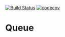[![Build Status](https://travis-ci.org/arakhmatullin/08HW.queue.svg?branch=master)](https://travis-ci.org/arakhmatullin/08HW.queue)
[![codecov](https://codecov.io/gh/arakhmatullin/08HW.queue/branch/master/graph/badge.svg)](https://codecov.io/gh/arakhmatullin/08HW.queue)
# Queue 